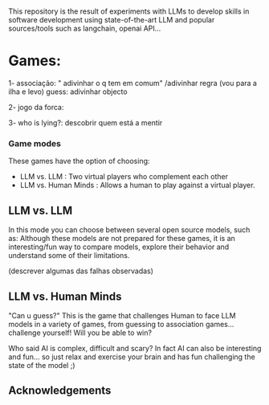 # 
This repository is the result of experiments with LLMs to develop skills in software development using state-of-the-art LLM and popular sources/tools such as langchain, openai API...

# Games:
1- associação: " adivinhar o q tem em comum" /adivinhar regra (vou para a ilha e levo)
guess: adivinhar objecto

2- jogo da forca: 

3- who is lying?: descobrir quem está a mentir


### Game modes
These games have the option of choosing:
- LLM vs. LLM
   : Two virtual players who complement each other
- LLM vs. Human Minds
   : Allows a human to play against a virtual player.

## LLM vs. LLM
In this mode you can choose between several open source models, such as:
Although these models are not prepared for these games, it is an interesting/fun way to compare models, explore their behavior and understand some of their limitations.

(descrever algumas das falhas observadas)

## LLM vs. Human Minds
"Can u guess?" This is the game that challenges Human to face LLM models in a variety of games, from guessing to association games... challenge yourself! Will you be able to win?

Who said AI is complex, difficult and scary? In fact AI can also be interesting and fun...  so just relax and exercise your brain and has fun challenging the state of the model ;)


## Acknowledgements
